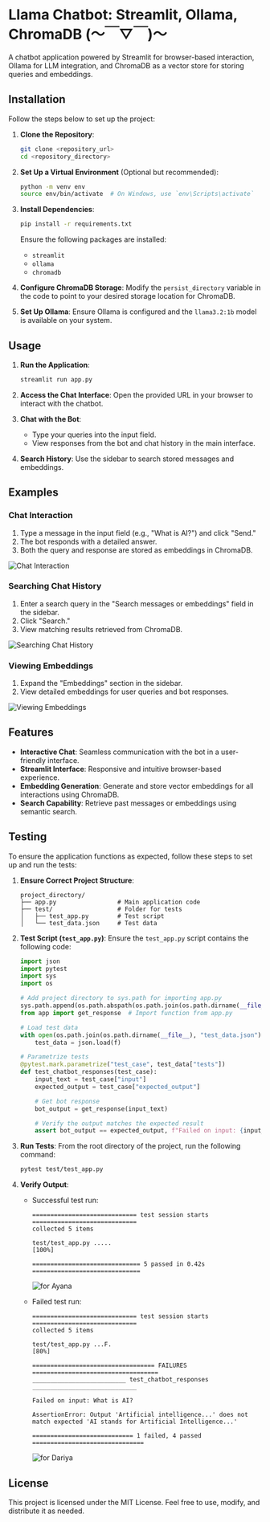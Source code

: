 # Llama Chatbot: Streamlit, Ollama, ChromaDB (〜￣▽￣)〜

A chatbot application powered by Streamlit for browser-based interaction, Ollama for LLM integration, and ChromaDB as a vector store for storing queries and embeddings.

## Installation

Follow the steps below to set up the project:

1. **Clone the Repository**:
    
    ```bash
    git clone <repository_url>
    cd <repository_directory>
    ```
    
2. **Set Up a Virtual Environment** (Optional but recommended):
    
    ```bash
    python -m venv env
    source env/bin/activate  # On Windows, use `env\Scripts\activate`
    ```
    
3. **Install Dependencies**:
    
    ```bash
    pip install -r requirements.txt
    ```
    
    Ensure the following packages are installed:
    
    - `streamlit`
    - `ollama`
    - `chromadb`
4. **Configure ChromaDB Storage**: Modify the `persist_directory` variable in the code to point to your desired storage location for ChromaDB.
    
5. **Set Up Ollama**: Ensure Ollama is configured and the `llama3.2:1b` model is available on your system.
    

## Usage

1. **Run the Application**:
    
    ```bash
    streamlit run app.py
    ```
    
2. **Access the Chat Interface**: Open the provided URL in your browser to interact with the chatbot.
    
3. **Chat with the Bot**:
    
    - Type your queries into the input field.
    - View responses from the bot and chat history in the main interface.
	
1. **Search History**: Use the sidebar to search stored messages and embeddings.
    

## Examples

### Chat Interaction

1. Type a message in the input field (e.g., "What is AI?") and click "Send."
2. The bot responds with a detailed answer.
3. Both the query and response are stored as embeddings in ChromaDB.

![Chat Interaction](images/chat_interaction.png "Chat Interaction")

### Searching Chat History

1. Enter a search query in the "Search messages or embeddings" field in the sidebar.
2. Click "Search."
3. View matching results retrieved from ChromaDB.

![Searching Chat History](images/query_search.png "Searching Chat History")

### Viewing Embeddings

1. Expand the "Embeddings" section in the sidebar.
2. View detailed embeddings for user queries and bot responses.

![Viewing Embeddings](images/embenddings.png "Viewing Embeddings")

## Features

- **Interactive Chat**: Seamless communication with the bot in a user-friendly interface.
- **Streamlit Interface**: Responsive and intuitive browser-based experience.
- **Embedding Generation**: Generate and store vector embeddings for all interactions using ChromaDB.
- **Search Capability**: Retrieve past messages or embeddings using semantic search.

## Testing

To ensure the application functions as expected, follow these steps to set up and run the tests:

1. **Ensure Correct Project Structure**:
    
    ```
    project_directory/
    ├── app.py                 # Main application code
    ├── test/                  # Folder for tests
    │   ├── test_app.py        # Test script
    │   └── test_data.json     # Test data
    ```
    
2. **Test Script (`test_app.py`)**: Ensure the `test_app.py` script contains the following code:
    
    ```python
    import json
    import pytest
    import sys
    import os
    
    # Add project directory to sys.path for importing app.py
    sys.path.append(os.path.abspath(os.path.join(os.path.dirname(__file__), '..')))
    from app import get_response  # Import function from app.py
    
    # Load test data
    with open(os.path.join(os.path.dirname(__file__), "test_data.json"), "r") as f:
        test_data = json.load(f)
    
    # Parametrize tests
    @pytest.mark.parametrize("test_case", test_data["tests"])
    def test_chatbot_responses(test_case):
        input_text = test_case["input"]
        expected_output = test_case["expected_output"]
    
        # Get bot response
        bot_output = get_response(input_text)
    
        # Verify the output matches the expected result
        assert bot_output == expected_output, f"Failed on input: {input_text}"
    ```
    
3. **Run Tests**: From the root directory of the project, run the following command:
    
    ```bash
    pytest test/test_app.py
    ```
    
4. **Verify Output**:
    
    - Successful test run:
        
        ```
        ============================= test session starts =============================
        collected 5 items                                                              
        
        test/test_app.py .....                                                   [100%]
        
        ============================== 5 passed in 0.42s ==============================
        ```
        ![for Ayana](images/test_ayana.png "for Ayana")
        
    - Failed test run:
        
        ```
        ============================= test session starts =============================
        collected 5 items                                                              
        
        test/test_app.py ...F.                                                   [80%]
        
        ================================== FAILURES ===================================
        __________________________ test_chatbot_responses _____________________________
        
        Failed on input: What is AI?
        
        AssertionError: Output 'Artificial intelligence...' does not match expected 'AI stands for Artificial Intelligence...'
        
        ============================ 1 failed, 4 passed ===============================
        ```
        ![for Dariya](images/test_dariya.png "for Dariya") 
## License

This project is licensed under the MIT License. Feel free to use, modify, and distribute it as needed.
